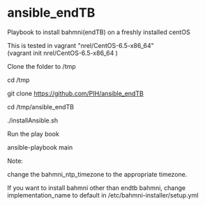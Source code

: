 # ansible_endTB
Playbook to install bahmni(endTB) on a freshly installed centOS

This is tested in vagrant "nrel/CentOS-6.5-x86_64"  
(vagrant init nrel/CentOS-6.5-x86_64  )

Clone the folder to /tmp

cd /tmp

git clone https://github.com/PIH/ansible_endTB

cd /tmp/ansible_endTB

./installAnsible.sh

Run the play book

ansible-playbook main

Note:

change the bahmni_ntp_timezone to the appropriate timezone.

If you want to install bahmni other than endtb bahmni, change implementation_name to default in /etc/bahmni-installer/setup.yml
